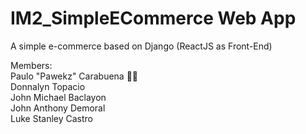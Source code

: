 # IM2_SimpleECommerce Web App
A simple e-commerce based on Django (ReactJS as Front-End)

Members:<br>
Paulo "Pawekz" Carabuena 👳‍♂️<br>
Donnalyn Topacio <br>
John Michael Baclayon <br>
John Anthony Demoral <br>
Luke Stanley Castro <br>

